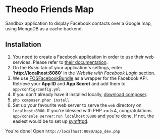 Theodo Friends Map
==================

Sandbox application to display Facebook contacts over a Google map, using MongoDB as a cache backend.

Installation
------------

1. You need to create a Facebook application in order to use their web services. Please refer to [their documentation][1].
2. On the *Basic* tab of your application's settings, enter '**http://localhost:8080**' in the *Website with Facebook Login* section.
3. We use [FOSFacebookBundle][2] as a wrapper for the Facebook API. Retrieve your **App ID** and **App Secret** and add them to `app/config/config.yml`.
4. If you don't already have it installed locally, [download composer][3].
5. `php composer.phar install`
6. Set up your favourite web server to serve the `web` directory on `localhost:8080`. If you're blessed with PHP >= 5.4, congratulations `app/console server:run localhost:8080` and you're done. If not, the easiest would be to set up [symfttpd][4].

You're done! Open `http://localhost:8080/app_dev.php`

[1]: https://developers.facebook.com/docs/appsonfacebook/tutorial/
[2]: https://github.com/FriendsOfSymfony/FOSFacebookBundle
[3]: http://getcomposer.org/doc/00-intro.md#installation
[4]: https://github.com/laurentb/symfttpd
